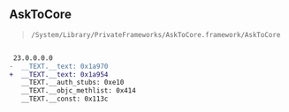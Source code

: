 ## AskToCore

> `/System/Library/PrivateFrameworks/AskToCore.framework/AskToCore`

```diff

 23.0.0.0.0
-  __TEXT.__text: 0x1a970
+  __TEXT.__text: 0x1a954
   __TEXT.__auth_stubs: 0xe10
   __TEXT.__objc_methlist: 0x414
   __TEXT.__const: 0x113c

```

